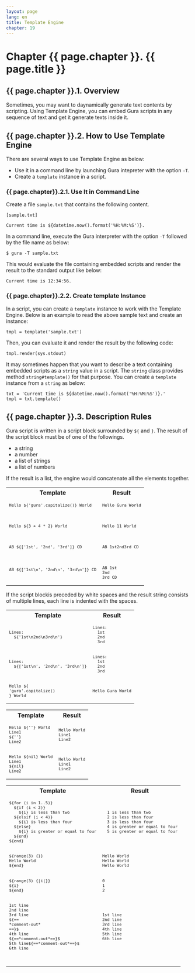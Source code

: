 ```yaml
---
layout: page
lang: en
title: Template Engine
chapter: 19
---
```


# Chapter {{ page.chapter }}. {{ page.title }}

## {{ page.chapter }}.1. Overview

Sometimes, you may want to daynamically generate text contents by scripting.
Using Template Engine, you can embed Gura scripts in any sequence of text
and get it generate texts inside it.


## {{ page.chapter }}.2. How to Use Template Engine

There are several ways to use Template Engine as below:

- Use it in a command line by launching Gura intepreter with the option `-T`.
- Create a `template` instance in a script.


### {{ page.chapter}}.2.1. Use It in Command Line

Create a file `sample.txt` that contains the following content.

`[sample.txt]`

    Current time is ${datetime.now().format('%H:%M:%S')}.

In a command line, execute the Gura interpreter with the option `-T`
followed by the file name as below:

    $ gura -T sample.txt

This would evaluate the file containing embedded scripts
and render the result to the standard output like below:

    Current time is 12:34:56.


### {{ page.chapter}}.2.2. Create template Instance

In a script, you can create a `template` instance to work with the Template Engine.
Below is an example to read the above sample text and create an instance:

    tmpl = template('sample.txt')

Then, you can evaluate it and render the result by the following code:

	tmpl.render(sys.stdout)

It may sometimes happen that you want to describe a text containing embedded scripts
as a `string` value in a script. The `string` class provides method `string#template()`
for that purpose. You can create a `template` instance from a `string` as below:

    txt = 'Current time is ${datetime.now().format('%H:%M:%S')}.'
	tmpl = txt.template()


## {{ page.chapter }}.3. Description Rules

Gura script is written in a script block surrounded by `${` and `}`.
The result of the script block must be of one of the followings.

- a string
- a number
- a list of strings
- a list of numbers

If the result is a list, the engine would concatenate all the elements together.

<table>
<tr><th>Template</th><th>Result</th></tr>

<tr><td><code><pre
>Hello ${'gura'.capitalize()} World</pre>
</code></td><td><code><pre
>Hello Gura World</pre>
</code></td></tr>

<tr><td><code><pre
>Hello ${3 + 4 * 2} World</pre>
</code></td><td><code><pre
>Hello 11 World</pre>
</code></td></tr>

<tr><td><code><pre
>AB ${['1st', '2nd', '3rd']} CD</pre>
</code></td><td><code><pre
>AB 1st2nd3rd CD</pre>
</code></td></tr>

<tr><td><code><pre
>AB ${['1st\n', '2nd\n', '3rd\n']} CD</pre>
</code></td><td><code><pre
>AB 1st
2nd
3rd CD
</pre></code></td></tr>

</table>

If the script blockis preceded by white spaces and the result string consists of multiple lines,
each line is indented with the spaces.

<table>
<tr><th>Template</th><th>Result</th></tr>

<tr><td><code><pre
>Lines:
  ${'1st\n2nd\n3rd\n'}
</pre></code></td><td><code><pre
>Lines:
  1st
  2nd
  3rd
</pre></code></td></tr>

<tr><td><code><pre
>Lines:
  ${['1st\n', '2nd\n', '3rd\n']}
</pre></code></td><td><code><pre
>Lines:
  1st
  2nd
  3rd
</pre></code></td></tr>

<tr><td><code><pre
>Hello ${
'gura'.capitalize()
} World
</pre></code></td><td><code><pre
>Hello Gura World</pre></code></td></tr>

</table>


<table>
<tr><th>Template</th><th>Result</th></tr>

<tr><td><code><pre
>Hello ${''} World
Line1
${''}
Line2
</pre></code></td><td><code><pre
>Hello World
Line1
Line2
</pre></code></td></tr>

<tr><td><code><pre
>Hello ${nil} World
Line1
${nil}
Line2
</pre></code></td><td><code><pre
>Hello World
Line1
Line2
</pre></code></td></tr>

</table>

<table>
<tr><th>Template</th><th>Result</th></tr>

<tr><td><code><pre
>${for (i in 1..5)}
  ${if (i < 2)}
    ${i} is less than two
  ${elsif (i < 4)}
    ${i} is less than four
  ${else}
    ${i} is greater or equal to four
  ${end}
${end}
</pre></code></td><td><code><pre
>  1 is less than two
  2 is less than four
  3 is less than four
  4 is greater or equal to four
  5 is greater or equal to four
</pre></code></td></tr>

<tr><td><code><pre
>${range(3) {}}
Hello World
${end}
</pre></code></td><td><code><pre
>Hello World
Hello World
Hello World
</pre></code></td></tr>

<tr><td><code><pre
>${range(3) {|i|}}
${i}
${end}
</pre></code></td><td><code><pre
>0
1
2
</pre></code></td></tr>

<tr><td><code><pre
>1st line
2nd line
3rd line
${==
*comment-out*
==}$
4th line
${==*comment-out*==}$
5th line${==*comment-out*==}$
6th line
</pre></code></td><td><code><pre
>1st line
2nd line
3rd line
4th line
5th line
6th line
</pre></code></td></tr>

<tr><td><code><pre
>
</pre></code></td><td><code><pre
>
</pre></code></td></tr>


</table>
